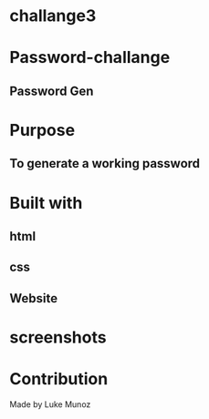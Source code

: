 # challange3
# Password-challange
 ## Password Gen

# Purpose
## To generate a working password

# Built with
## html
## css
## Website

# screenshots



# Contribution
Made by Luke Munoz

